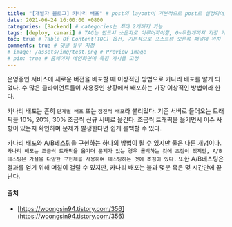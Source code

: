 ```yaml
---
title: "[개발자 블로그] 카나리 배포" # post의 layout이 기본적으로 post로 설정되어있어서 Front Matter에 따로 layout변수를 만들어 주지 않아도 됨
date: 2021-06-24 16:00:00 +0800
categories: [Backend] # categories는 최대 2개까지 가능
tags: [deploy, canari] # TAG는 반드시 소문자로 이루어져야함, 0~무한개까지 지정 가능
toc: true # Table Of Content(TOC) 옵션, 기본적으로 포스트의 오른쪽 패널에 위치
comments: true # 댓글 유무 지정
# image: /assets/img/test.png # Preview image
# pin: true # 홈페이지 메인화면에 특정 게시물 고정
---
```


운영중인 서비스에 새로운 버전을 배포할 때 이상적인 방법으로 카나리 배포를 알게 되었다. 수 많은 클라이언트들이 사용중인 상황에서 배포하는 가장 이상적인 방법이라 한다.

카나리 배포는 흔히 `단계별 배포` 또는 `점진적 배포`라 불리었다. 기존 서버로 들어오는 트래픽을 10%, 20%, 30% 조금씩 신규 서버로 옮긴다. 조금씩 트래픽을 옮기면서 이슈 사항이 있는지 확인하며 문제가 발생한다면 쉽게 롤백할 수 있다.


카나리 배포와 A/B테스팅을 구현하는 하나의 방법이 될 수 있지만 둘은 다른 개념이다. `카나리 배포는 조금씩 트래픽을 옮기며 문제가 있는 경우 롤백하는 것에 초점이 있지만, A/B테스팅은 가설을 다양한 구현체를 사용하여 테스팅하는 것에 초점이 있다.` 또한 A/B테스팅은 결과를 얻기 위해 며칠이 걸릴 수 있지만, 카나리 배포는 불과 몇분 혹은 몇 시간만에 끝난다.

#### 출처
- [https://woongsin94.tistory.com/356](https://woongsin94.tistory.com/356)